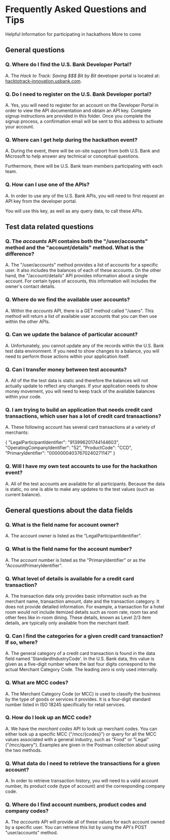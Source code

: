# Frequently Asked Questions and Tips
Helpful Information for participating in hackathons
More to come

## General questions

### Q. Where do I find the U.S. Bank Developer Portal?
A. The *Hack to Track: Saving $$$ Bit by Bit* developer portal is located at: [hacktotrack-innovation.usbank.com](https://hacktotrack-innovation.usbank.com).

### Q. Do I need to register on the U.S. Bank Developer portal?
A. Yes, you will need to register for an account on the Developer Portal in order to view the API documentation and obtain an API key. Complete signup instructions are provided in this folder. Once you complete the signup process, a confirmation email will be sent to this address to activate your account.

### Q. Where can I get help during the hackathon event?
A. During the event, there will be on-site support from both U.S. Bank and Microsoft to help answer any technical or conceptual questions.

Furthermore, there will be U.S. Bank team members participating with each team.

### Q. How can I use one of the APIs?
A. In order to use any of the U.S. Bank APIs, you will need to first request an API key from the developer portal.

You will use this key, as well as any query data, to call these APIs.

## Test data related questions

### Q. The *accounts* API contains both the "/user/accounts" method and the "account/details" method. What is the difference?
A. The "/user/accounts" method provides a list of accounts for a specific user. It also includes the balances of each of these accounts. On the other hand, the "/account/details" API provides information about a single account. For certain types of accounts, this information will includes the owner's contact details.

### Q. Where do we find the available user accounts?
A. Within the *accounts* API, there is a GET method called "/users". This method will return a list of available user accounts that you can then use within the other APIs.

### Q. Can we update the balance of particular account?
A. Unfortunately, you cannot update any of the records within the U.S. Bank test data environment. If you need to show changes to a balance, you will need to perform those actions within your application itself.


### Q. Can I transfer money between test accounts?
A. All of the the test data is static and therefore the balances will not actually update to reflect any changes. If your application needs to show money movement, you will need to keep track of the available balances within your code.

### Q. I am trying to build an application that needs credit card transactions, which user has a lot of credit card transactions?
A. These following account has several card transactions at a variety of merchants:

{ "LegalParticipantIdentifier": "913996201744144603",
"OperatingCompanyIdentifier": "52",
"ProductCode": "CCD",
"PrimaryIdentifier": "00000004037670240271147" }


### Q. Will I have my own test accounts to use for the hackathon event?
A. All of the test accounts are available for all participants. Because the data is static, no one is able to make any updates to the test values (such as current balance).

## General questions about the data fields

### Q. What is the field name for account owner?
A.	The account owner is listed as the "LegalParticipantIdentifier".


### Q. What is the field name for the account number?
A. The account number is listed as the "PrimaryIdentifier" or as the "AccountPrimaryIdentifier".

### Q. What level of details is available for a credit card transaction?
A. The transaction data only provides basic information such as the merchant name, transaction amount, date and the transaction category. It does not provide detailed information. For example, a transaction for a hotel room would not include itemized details such as room rate, room tax and other fees like in-room dining. These details, known as Level 2/3 item details, are typically only available from the merchant itself.

### Q. Can I find the categories for a given credit card transaction? If so, where?
A. The general category of a credit card transaction is found in the data field named 'StandardIndustryCode'. In the U.S. Bank data, this value is given as a five-digit number where the last four digits correspond to the actual Merchant Category Code. The leading zero is only used internally.

### Q. What are MCC codes?
A. The Merchant Category Code (or MCC) is used to classify the business by the type of goods or services it provides. It is a four-digit standard number listed in ISO 18245 specifically for retail services.

### Q. How do I look up an MCC code?
A. We have the *merchant codes* API to look up merchant codes. You can either look up a specific MCC ("/mcc/{codes}") or query for all the MCC values associated with a general industry, such as "Food" or "Legal" ("/mcc/query"). Examples are given in the Postman collection about using the two methods.

### Q. What data do I need to retrieve the transactions for a given account?
A. In order to retrieve transaction history, you will need to a valid account number, its product code (type of account) and the corresponding company code.  

### Q. Where do I find account numbers, product codes and company codes?
A. The *accounts* API will provide all of these values for each account owned by a specific user. You can retrieve this list by using the API's POST "user/accounts" method.

